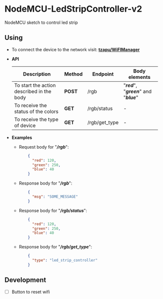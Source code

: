 # NodeMCU-LedStripController-v2
NodeMCU sketch to control led strip

## Using

- To connect the device to the network visit: __[tzapu/WiFIManager](https://github.com/tzapu/WiFiManager)__

- __API__

  | Description | Method | Endpoint | Body elements |
  | --- | --- | --- | --- |
  | To start the action described in the body| __POST__ | /rgb | "*__red__*", "*__green__*" and "*__blue__*" |
  | To receive the status of the colors | __GET__ | /rgb/status | - |
  | To receive the type of device | __GET__ | /rgb/get_type | - |

- __Examples__

  - Request body for "*__/rgb__*":
    ```json
        {
          "red": 120,
          "green": 250,
          "blue": 40
        }
    ```

  - Response body for "*__/rgb__*":
    ```json
        {
          "msg": "SOME_MESSAGE"
        }
    ```

  - Response body for "*__/rgb/status__*":
    ```json
        {
          "red": 120,
          "green": 250,
          "blue": 40
        }
    ```
  
  - Response body for "*__/rgb/get_type__*":
    ```json
        {
          "type": "led_strip_controller"
        }
    ```

## Development
- [ ] Button to reset wifi